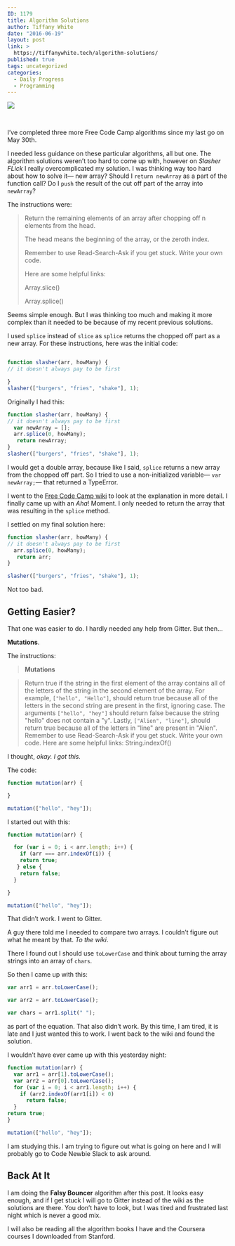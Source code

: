 ```yaml
---
ID: 1179
title: Algorithm Solutions
author: Tiffany White
date: "2016-06-19"
layout: post
link: >
  https://tiffanywhite.tech/algorithm-solutions/
published: true
tags: uncategorized
categories:
  - Daily Progress
  - Programming
---
```



![](https://res.cloudinary.com/twhiteblog/image/upload/v1551402877/algorithm_solutions_zwhpto.svg)

&nbsp;

I’ve completed three more Free Code Camp algorithms since my last go on May 30th.

I needed less guidance on these particular algorithms, all but one. The algorithm solutions weren’t too hard to come up with, however on <em>Slasher FLick</em> I really overcomplicated my solution. I was thinking way too hard about how to solve it— new array? Should I <code>return newArray</code> as a part of the function call? Do I <code>push</code> the result of the cut off part of the array into <code>newArray</code>?

The instructions were:
<blockquote>Return the remaining elements of an array after chopping off n elements from the head.

The head means the beginning of the array, or the zeroth index.

Remember to use Read-Search-Ask if you get stuck. Write your own code.

Here are some helpful links:

Array.slice()

Array.splice()</blockquote>
Seems simple enough. But I was thinking too much and making it more complex than it needed to be because of my recent previous solutions.

I used <code>splice</code> instead of <code>slice</code> as <code>splice</code> returns the chopped off part as a new array. For these instructions, here was the initial code:

```js

function slasher(arr, howMany) {
// it doesn't always pay to be first

}
slasher(["burgers", "fries", "shake"], 1);
```

Originally I had this:


```js
function slasher(arr, howMany) {
// it doesn't always pay to be first
  var newArray = [];
  arr.splice(0, howMany);
   return newArray;
}
slasher(["burgers", "fries", "shake"], 1);
```


I would get a double array, because like I said, <code>splice</code> returns a new array from the chopped off part. So I tried to use a non-initialized variable— <code>var newArray;</code>— that returned a TypeError.

I went to the <a href="https://www.freecodecamp.com/wiki/en/" target="_blank">Free Code Camp wiki</a> to look at the explanation in more detail. I finally came up with an <em>Aha</em>! Moment. I only needed to return the array that was resulting in the <code>splice</code> method.

I settled on my final solution here:


```js
function slasher(arr, howMany) {
// it doesn't always pay to be first
  arr.splice(0, howMany);
   return arr;
}

slasher(["burgers", "fries", "shake"], 1);
```

Not too bad.

<h2>Getting Easier?</h2>
That one was easier to do. I hardly needed any help from Gitter. But then…

<strong>Mutations</strong>.

The instructions:

> **Mutations**

> Return true if the string in the first element of the array contains all of the letters of the string in the second element of the array.
> For example, `["hello", "Hello"]`, should return true because all of the letters in the second string are present in the first, ignoring case.
> The arguments `["hello", "hey"]` should return false because the string "hello" does not contain a "y".
> Lastly, `["Alien", "line"]`, should return true because all of the letters in "line" are present in "Alien".
> Remember to use Read-Search-Ask if you get stuck. Write your own code.
> Here are some helpful links:
> String.indexOf()

I thought, <em>okay. I got this.</em>

The code:

```js
function mutation(arr) {

}

mutation(["hello", "hey"]);
```
I started out with this:

```js
function mutation(arr) {

  for (var i = 0; i < arr.length; i++) {
    if (arr === arr.indexOf(i)) {
    return true;
   } else {
    return false;
  }

}

mutation(["hello", "hey"]);
```


That didn’t work. I went to Gitter.

A guy there told me I needed to compare two arrays. I couldn’t figure out what he meant by that. <em>To the wiki</em>.

There I found out I should use <code>toLowerCase</code> and think about turning the array strings into an array of <code>chars</code>.

So then I came up with this:

```js
var arr1 = arr.toLowerCase();

var arr2 = arr.toLowerCase();

var chars = arr1.split(" ");
```

as part of the equation. That also didn’t work. By this time, I am tired, it is late and I just wanted this to work. I went back to the wiki and found the solution.

I wouldn’t have ever came up with this yesterday night:

```js
function mutation(arr) {
  var arr1 = arr[1].toLowerCase();
  var arr2 = arr[0].toLowerCase();
  for (var i = 0; i < arr1.length; i++) {
    if (arr2.indexOf(arr1[i]) < 0)
      return false;
  }
return true;
}

mutation(["hello", "hey"]);
```


I am studying this. I am trying to figure out what is going on here and I will probably go to Code Newbie Slack to ask around.
<h2>Back At It</h2>
I am doing the <strong>Falsy Bouncer</strong> algorithm after this post. It looks easy enough, and if I get stuck I will go to Gitter instead of the wiki as the solutions are there. You don’t have to look, but I was tired and frustrated last night which is never a good mix.

I will also be reading all the algorithm books I have and the Coursera courses I downloaded from Stanford.
